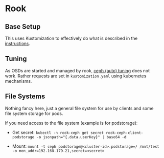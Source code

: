 # Rook

## Base Setup

This uses Kustomization to effectively do what is described in the
[instructions](https://rook.io/docs/rook/latest-release/Getting-Started/quickstart/#tldr).

## Tuning

As OSDs are started and managed by rook, 
[ceph (auto) tuning](https://docs.ceph.com/en/latest/cephadm/install/#enabling-osd-memory-autotuning) does not work. Rather requests are set in `kustomization.yaml`
using kubernetes mechanisms.

## File Systems

Nothing fancy here, just a general file system for use by clients 
and some file system storage for pods.

If you need access to the file system (example is for podstorage):

 * Get secret: `kubectl -n rook-ceph get secret rook-ceph-client-podstorage -o jsonpath="{.data.userKey}" | base64 -d`
 
 * Mount: `mount -t ceph podstorage@<cluster-id>.podstorage=/ /mnt/test -o mon_addr=192.168.179.21,secret=<secret>`

